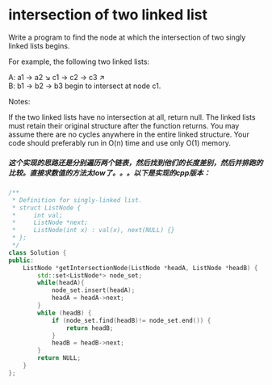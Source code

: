 # intersection of two linked list

Write a program to find the node at which the intersection of two singly linked lists begins.


For example, the following two linked lists:

A:          a1 → a2
                   ↘
                     c1 → c2 → c3
                   ↗            
B:     b1 → b2 → b3
begin to intersect at node c1.


Notes:

If the two linked lists have no intersection at all, return null.
The linked lists must retain their original structure after the function returns.
You may assume there are no cycles anywhere in the entire linked structure.
Your code should preferably run in O(n) time and use only O(1) memory.

##### 这个实现的思路还是分别遍历两个链表，然后找到他们的长度差别，然后并排跑的比较。直接求数值的方法太low了。。。以下是实现的cpp版本：

```c++
/**
 * Definition for singly-linked list.
 * struct ListNode {
 *     int val;
 *     ListNode *next;
 *     ListNode(int x) : val(x), next(NULL) {}
 * };
 */
class Solution {
public:
    ListNode *getIntersectionNode(ListNode *headA, ListNode *headB) {
        std::set<ListNode*> node_set;
        while(headA){
            node_set.insert(headA);
            headA = headA->next;
        }
        while (headB) {
            if (node_set.find(headB)!= node_set.end()) {
                return headB;
            }
            headB = headB->next;
        }
        return NULL;
    }
};
```
